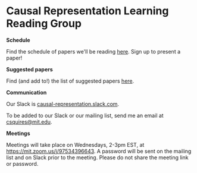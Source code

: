 # Causal Representation Learning Reading Group

**Schedule**

Find the schedule of papers we'll be reading [here](schedule.md). Sign up to present a paper!

**Suggested papers**

Find (and add to!) the list of suggested papers [here](suggested-papers.md).

**Communication**

Our Slack is [causal-representation.slack.com](causal-representation.slack.com).

To be added to our Slack or our mailing list, send me an email at csquires@mit.edu.

**Meetings**

Meetings will take place on Wednesdays, 2-3pm EST, at https://mit.zoom.us/j/97534396643. A password will be sent on the mailing list and on Slack prior to the meeting. Please do not share the meeting link or password.
